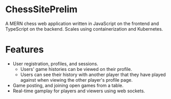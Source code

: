 # ChessSitePrelim
A MERN chess web application written in JavaScript on the frontend and TypeScript on the backend. Scales using containerization and Kubernetes.

# Features
- User registration, profiles, and sessions.
  - Users' game histories can be viewed on their profile.
  - Users can see their history with another player that they have played against when viewing the other player's profile page.
- Game posting, and joining open games from a table.
- Real-time gamplay for players and viewers using web sockets.
  
